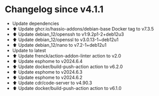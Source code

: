 # Changelog since v4.1.1
- Update dependencies 
- ⬆️ Update ghcr.io/hassio-addons/debian-base Docker tag to v7.3.5 
- ⬆️ Update debian_12/openssh to v1:9.2p1-2+deb12u3 
- ⬆️ Update debian_12/openssl to v3.0.13-1~deb12u1 
- ⬆️ Update debian_12/nano to v7.2-1+deb12u1 
- Update to latest 
- ⬆️ Update frenck/action-addon-linter action to v2.0 
- ⬆️ Update esphome to v2024.6.4 
- ⬆️ Update docker/build-push-action action to v6.2.0 
- ⬆️ Update esphome to v2024.6.3 
- ⬆️ Update esphome to v2024.6.2 
- ⬆️ Update cdr/code-server to v4.90.3 
- ⬆️ Update docker/build-push-action action to v6.1.0 
